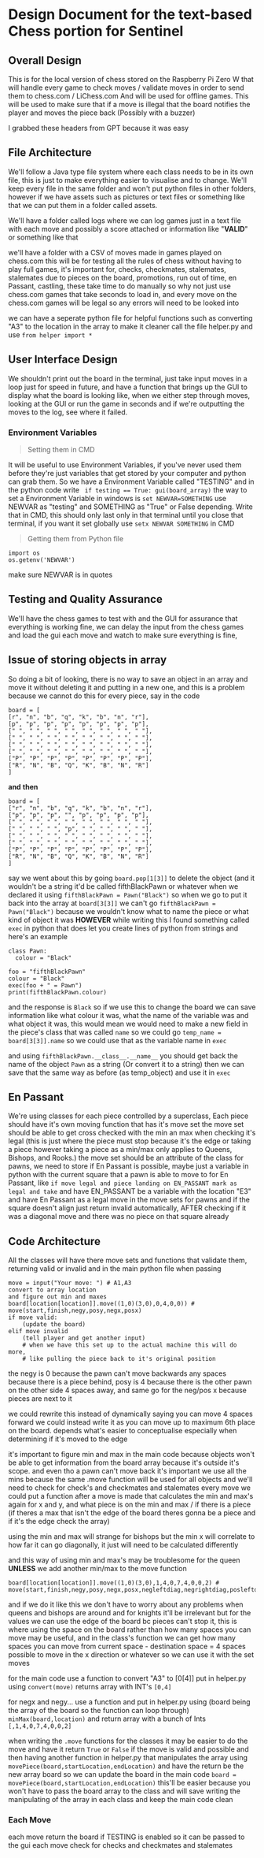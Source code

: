 # Design Document for the text-based Chess portion for Sentinel 

## Overall Design
This is for the local version of chess stored on the Raspberry Pi Zero W that will handle every game to check moves / validate moves in order to send them to chess.com / LiChess.com And will be used for offline games. This will be used to make sure that if a move is illegal that the board notifies the player and moves the piece back (Possibly with a buzzer)

I grabbed these headers from GPT because it was easy

## File Architecture

We'll follow a Java type file system where each class needs to be in its own file, this is just to make everything easier to visualise and to change. We'll keep every file in the same folder and won't put python files in other folders, however if we have assets such as pictures or text files or something like that we can put them in a folder called assets.

We'll have a folder called logs where we can log games just in a text file with each move and possibly a score attached or information like "**VALID**" or something like that

we'll have a folder with a CSV of moves made in games played on chess.com this will be for testing all the rules of chess without having to play full games, it's important for, checks, checkmates, stalemates, stalemates due to pieces on the board, promotions, run out of time, en Passant, castling, these take time to do manually so why not just use chess.com games that take seconds to load in, and every move on the chess.com games will be legal so any errors will need to be looked into

we can have a seperate python file for helpful functions such as converting "A3" to the location in the array to make it cleaner call the file helper.py and use ``from helper import *``

## User Interface Design

We shouldn't print out the board in the terminal, just take input moves in a loop just for speed in future, and have a function that brings up the GUI to display what the board is looking like, when we either step through moves, looking at the GUI or run the game in seconds and if we're outputting the moves to the log, see where it failed. 

### Environment Variables 
> Setting them in CMD

It will be useful to use Environment Variables, if you've never used them before they're just variables that get stored by your computer and python can grab them. So we have a Environment Variable called "TESTING" and in the python code write 
`` if testing == True: gui(board_array)``
the way to set a Environment Variable in windows is 
``set NEWVAR=SOMETHING``  use NEWVAR as "testing" and SOMETHING as "True" or False depending. Write that in CMD, this should only last only in that terminal until you close that terminal, if you want it set globally use 
``setx NEWVAR SOMETHING`` in CMD
>Getting them from Python file

```
import os
os.getenv('NEWVAR')
```
make sure NEWVAR is in quotes 
## Testing and Quality Assurance
We'll have the chess games to test with and the GUI for assurance that everything is working fine, we can delay the input from the chess games and load the gui each move and watch to make sure everything is fine,


## Issue of storing objects in array
So doing a bit of looking, there is no way to save an object in an array and move it without deleting it and putting in a new one, and this is a problem because we cannot do this for every piece, say in the code
```
board = [    
[r", "n", "b", "q", "k", "b", "n", "r"],
[p", "p", "p", "p", "p", "p", "p", "p"],
[" ", " ", " ", " ", " ", " ", " ", " "],
[" ", " ", " ", " ", " ", " ", " ", " "],
[" ", " ", " ", " ", " ", " ", " ", " "],
[" ", " ", " ", " ", " ", " ", " ", " "],
["P", "P", "P", "P", "P", "P", "P", "P"],
["R", "N", "B", "Q", "K", "B", "N", "R"]
]
```
**and** **then**
```
board = [    
["r", "n", "b", "q", "k", "b", "n", "r"],
["p", "p", "p", "", "p", "p", "p", "p"],
[" ", " ", " ", " ", " ", " ", " ", " "],
[" ", " ", " ", "p", " ", " ", " ", " "],
[" ", " ", " ", " ", " ", " ", " ", " "],
[" ", " ", " ", " ", " ", " ", " ", " "],
["P", "P", "P", "P", "P", "P", "P", "P"],
["R", "N", "B", "Q", "K", "B", "N", "R"]
]
```
say we went about this by going ``board.pop[1[3]]`` to delete the object (and it wouldn't be a string it'd be called fifthBlackPawn or whatever when we declared it using ``fifthBlackPawn = Pawn("Black")`` 
so when we go to put it back into the array at ``board[3[3]]`` we can't go ``fifthBlackPawn = Pawn("Black")`` because we wouldn't know what to name the piece or what kind of object it was **HOWEVER** while writing this I found something called ``exec`` in python that does let you create lines of python from strings and here's an example
```
class Pawn:
  colour = "Black"
  
foo = "fifthBlackPawn"
colour = "Black"
exec(foo + " = Pawn")
print(fifthBlackPawn.colour)
```
and the response is ``Black``
so if we use this to change the board we can save information like what colour it was, what the name of the variable was and what object it was, this would mean we would need to make a new field in the piece's class that was called ``name`` so we could go ``temp_name = board[3[3]].name`` so we could use that as the variable name in ``exec``

and using ``fifthBlackPawn.__class__.__name__`` you should get back the name of the object ``Pawn`` as a string (Or convert it to a string) then we can save that the same way as before (as temp_object) and use it in ``exec``

## En Passant
We're using classes for each piece controlled by a superclass,
Each piece should have it's own moving function that has it's move set
the move set should be able to get cross checked with the min an max when checking it's legal (this is just where the piece must stop because it's the edge or taking a piece however taking a piece as a min/max only applies to Queens, Bishops, and Rooks.) the move set should be an attribute of the class
for pawns, we need to store if En Passant is possible, maybe just a variable in python with the current square that a pawn is able to move to for En Passant, like ``if move legal and piece landing on EN_PASSANT mark as legal and take`` and have EN_PASSANT be a variable with the location "E3" and have En Passant as a legal move in the move sets for pawns and if the square doesn't align just return invalid automatically, AFTER checking if it was a diagonal move and there was no piece on that square already

## Code Architecture 
All the classes will have there move sets and functions that validate them, returning valid or invalid
and in the main python file when passing 
```
move = input("Your move: ") # A1,A3
convert to array location
and figure out min and maxes
board[location[location]].move((1,0)(3,0),0,4,0,0)) # move(start,finish,negy,posy,negx,posx)
if move valid:
	(update the board)
elif move invalid
	(tell player and get another input)
	# when we have this set up to the actual machine this will do more, 
	# like pulling the piece back to it's original position 	
```
the negy is 0 because the pawn can't move backwards any spaces because there is a piece behind, posy is 4 because there is the other pawn on the other side 4 spaces away, and same go for the neg/pos x because pieces are next to it

we could rewrite this instead of dynamically saying you can move 4 spaces forward we could instead write it as you can move up to maximum 6th place on the board. depends what's easier to conceptualise especially when determining if it's moved to the edge

it's important to figure min and max in the main code because objects won't be able to get information from the board array because it's outside it's scope.
and even tho a pawn can't move back it's important we use all the mins because the same .move function will be used for all objects
and we'll need to check for check's and checkmates and stalemates every move
we could put a function after a move is made that calculates the min and max's again for x and y, and what piece is on the min and max / if there is a piece (if theres a max that isn't the edge of the board theres gonna be a piece and if it's the edge check the array)

using the min and max will strange for bishops but the min x will correlate to how far it can go diagonally, it just will need to be calculated differently 

and this way of using min and max's may be troublesome for the queen **UNLESS** we add another min/max to the move function

```
board[location[location]].move((1,0)(3,0),1,4,0,7,4,0,0,2) # move(start,finish,negy,posy,negx,posx,negleftdiag,negrightdiag,posleftdiag,posrightdiag)
```
and if we do it like this we don't have to worry about any problems when queens and bishops are around
and for knights it'll be irrelevant but for the values we can use the edge of the board bc pieces can't stop it, this is where using the space on the board rather than how many spaces you can move may be useful, and in the class's function we can get how many spaces you can move from current space - destination space = 4 spaces possible to move in the x direction or whatever so we can use it with the set moves

for the main code use a function to convert "A3" to [0[4]] put in helper.py using
``convert(move)``
returns array with INT's
``[0,4]``

for negx and negy... use a function and put in helper.py using (board being the array of the board so the function can loop through) 
``minMax(board,location)``
and return array with a bunch of Ints
``[,1,4,0,7,4,0,0,2]``

when writing the ``.move`` functions for the classes it may be easier to do the move and have it return ``True`` or ``False`` if the move is valid and possible and then having another function in helper.py that manipulates the array using
``movePiece(board,startLocation,endLocation)``
and have the return be the new array board so we can update the board in the main code
``board = movePiece(board,startLocation,endLocation)``
this'll be easier because you won't have to pass the board array to the class and will save writing the manipulating of the array in each class and keep the main code clean



### Each Move
each move return the board if TESTING is enabled so it can be passed to the gui
each move check for checks and checkmates and stalemates
